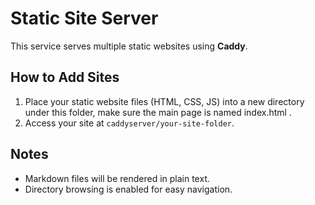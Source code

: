 # Static Site Server

This service serves multiple static websites using **Caddy**.

## How to Add Sites
1. Place your static website files (HTML, CSS, JS) into a new directory under this folder, make sure the main page is named index.html .
2. Access your site at `caddyserver/your-site-folder`.

## Notes
- Markdown files will be rendered in plain text.
- Directory browsing is enabled for easy navigation.

